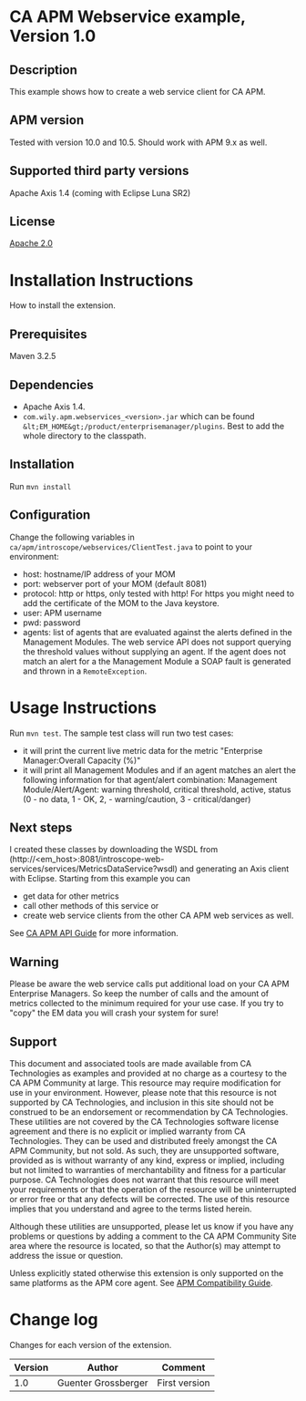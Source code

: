 # CA APM Webservice example, Version 1.0

## Description
This example shows how to create a web service client for CA APM.

## APM version
Tested with version 10.0 and 10.5. Should work with APM 9.x as well.

## Supported third party versions
Apache Axis 1.4 (coming with Eclipse Luna SR2)


## License
[Apache 2.0](https://github.com/CA-APM/ca-apm-example-webservice/blob/master/LICENSE)


# Installation Instructions
How to install the extension.

## Prerequisites
Maven 3.2.5

## Dependencies
* Apache Axis 1.4.
* `com.wily.apm.webservices_<version>.jar` which can be found `&lt;EM_HOME&gt;/product/enterprisemanager/plugins`. Best to add the whole directory to the classpath.

## Installation
Run `mvn install`

## Configuration
Change the following variables in `ca/apm/introscope/webservices/ClientTest.java` to point to your environment:
* host: hostname/IP address of your MOM
* port: webserver port of your MOM (default 8081)
* protocol: http or https, only tested with http! For https you might need to add the certificate of the MOM to the Java keystore.
* user: APM username
* pwd: password
* agents: list of agents that are evaluated against the alerts defined in the Management Modules. The web service API does not support querying the threshold values without supplying an agent. If the agent does not match an alert for a the Management Module a SOAP fault is generated and thrown in a `RemoteException`.

# Usage Instructions
Run `mvn test`.
The sample test class will run two test cases:
* it will print the current live metric data for the metric "Enterprise Manager:Overall Capacity (%)"
* it will print all Management Modules and if an agent matches an alert the following information for that agent/alert combination: Management Module/Alert/Agent: warning threshold, critical threshold, active, status (0 - no data, 1 - OK, 2, - warning/caution, 3 - critical/danger)

## Next steps
I created these classes by downloading the WSDL from (http://<em_host>:8081/introscope-web-services/services/MetricsDataService?wsdl) and generating an Axis client with Eclipse. Starting from this example you can

* get data for other metrics
* call other methods of this service or
* create web service clients from the other CA APM web services as well.

See [CA APM API Guide](https://wiki.ca.com/display/APMDEVOPS98/API+Reference+Guide) for more information.

## Warning
Please be aware the web service calls put additional load on your CA APM Enterprise Managers. So keep the number of calls and the amount of metrics collected to the minimum required for your use case. If you try to "copy" the EM data you will crash your system for sure!

## Support
This document and associated tools are made available from CA Technologies as examples and provided at no charge as a courtesy to the CA APM Community at large. This resource may require modification for use in your environment. However, please note that this resource is not supported by CA Technologies, and inclusion in this site should not be construed to be an endorsement or recommendation by CA Technologies. These utilities are not covered by the CA Technologies software license agreement and there is no explicit or implied warranty from CA Technologies. They can be used and distributed freely amongst the CA APM Community, but not sold. As such, they are unsupported software, provided as is without warranty of any kind, express or implied, including but not limited to warranties of merchantability and fitness for a particular purpose. CA Technologies does not warrant that this resource will meet your requirements or that the operation of the resource will be uninterrupted or error free or that any defects will be corrected. The use of this resource implies that you understand and agree to the terms listed herein.

Although these utilities are unsupported, please let us know if you have any problems or questions by adding a comment to the CA APM Community Site area where the resource is located, so that the Author(s) may attempt to address the issue or question.

Unless explicitly stated otherwise this extension is only supported on the same platforms as the APM core agent. See [APM Compatibility Guide](http://www.ca.com/us/support/ca-support-online/product-content/status/compatibility-matrix/application-performance-management-compatibility-guide.aspx).


# Change log
Changes for each version of the extension.

Version | Author | Comment
--------|--------|--------
1.0 | Guenter Grossberger | First version
